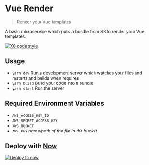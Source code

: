 # Vue Render
> Render your Vue templates

A basic microservice which pulls a bundle from S3 to render your Vue templates.

[![XO code style](https://img.shields.io/badge/code_style-XO-5ed9c7.svg)](https://github.com/sindresorhus/xo)

## Usage

- `yarn dev` Run a development server which watches your files and restarts and builds when requires
- `yarn build` Build your code into a bundle
- `yarn start` Run the server

## Required Environment Variables

- `AWS_ACCESS_KEY_ID`
- `AWS_SECRET_ACCESS_KEY`
- `AWS_BUCKET`
- `AWS_KEY` _name/path of the file in the bucket_

## Deploy with [Now](http://zeit.co/now)

[![Deploy to now](https://deploy.now.sh/static/button.svg)](https://deploy.now.sh/?repo=https://github.com/samtgarson/vue-renderer&env=AWS_ACCESS_KEY_ID&env=AWS_SECRET_ACCESS_KEY&env=AWS_BUCKET&env=AWS_KEY)
